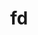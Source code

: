 ---
title: "fd"
layout: cache
categories: [package, develop]
meta: {"versions": ["9.0.0"], "compilers": ["gcc@=10.2.1", "gcc@=7.5.0"], "oss": ["centos7", "ubuntu18.04"], "platforms": ["linux"], "targets": ["x86_64_v3"], "stacks": ["developer-tools", "developer-tools-manylinux2014", "root"], "num_specs": 14, "num_specs_by_stack": {"developer-tools-manylinux2014": 7, "root": 14, "developer-tools": 7}}
spec_details: [{"hash": "54zim3pjgwggiajbu5yu44tymfuugqvu", "compiler": "gcc@=10.2.1", "versions": ["9.0.0"], "os": "centos7", "platform": "linux", "target": "x86_64_v3", "variants": ["build_system=cargo"], "stacks": ["developer-tools-manylinux2014", "root"], "size": "-", "tarball": "https://binaries.spack.io/develop/build_cache/linux-centos7-x86_64_v3/gcc-10.2.1/fd-9.0.0/linux-centos7-x86_64_v3-gcc-10.2.1-fd-9.0.0-54zim3pjgwggiajbu5yu44tymfuugqvu.spack"}, {"hash": "7n6at5gylcwv4fj34aqesije2tz2mxju", "compiler": "gcc@=10.2.1", "versions": ["9.0.0"], "os": "centos7", "platform": "linux", "target": "x86_64_v3", "variants": ["build_system=cargo"], "stacks": ["developer-tools-manylinux2014", "root"], "size": "-", "tarball": "https://binaries.spack.io/develop/build_cache/linux-centos7-x86_64_v3/gcc-10.2.1/fd-9.0.0/linux-centos7-x86_64_v3-gcc-10.2.1-fd-9.0.0-7n6at5gylcwv4fj34aqesije2tz2mxju.spack"}, {"hash": "4pw32giquktiwkxvy7vibgu5eeryykqg", "compiler": "gcc@=10.2.1", "versions": ["9.0.0"], "os": "centos7", "platform": "linux", "target": "x86_64_v3", "variants": ["build_system=cargo"], "stacks": ["developer-tools-manylinux2014", "root"], "size": "-", "tarball": "https://binaries.spack.io/develop/build_cache/linux-centos7-x86_64_v3/gcc-10.2.1/fd-9.0.0/linux-centos7-x86_64_v3-gcc-10.2.1-fd-9.0.0-4pw32giquktiwkxvy7vibgu5eeryykqg.spack"}, {"hash": "7p7426irm6wmyhd24oink4jbtq2o2usf", "compiler": "gcc@=10.2.1", "versions": ["9.0.0"], "os": "centos7", "platform": "linux", "target": "x86_64_v3", "variants": ["build_system=cargo"], "stacks": ["developer-tools-manylinux2014", "root"], "size": "-", "tarball": "https://binaries.spack.io/develop/build_cache/linux-centos7-x86_64_v3/gcc-10.2.1/fd-9.0.0/linux-centos7-x86_64_v3-gcc-10.2.1-fd-9.0.0-7p7426irm6wmyhd24oink4jbtq2o2usf.spack"}, {"hash": "ls2yxpei7w3kj6lmhfhvkekomsszymlc", "compiler": "gcc@=10.2.1", "versions": ["9.0.0"], "os": "centos7", "platform": "linux", "target": "x86_64_v3", "variants": ["build_system=cargo"], "stacks": ["developer-tools-manylinux2014", "root"], "size": "-", "tarball": "https://binaries.spack.io/develop/build_cache/linux-centos7-x86_64_v3/gcc-10.2.1/fd-9.0.0/linux-centos7-x86_64_v3-gcc-10.2.1-fd-9.0.0-ls2yxpei7w3kj6lmhfhvkekomsszymlc.spack"}, {"hash": "btqdo63r25gc5kgvqddxi74uwbkf2lw7", "compiler": "gcc@=10.2.1", "versions": ["9.0.0"], "os": "centos7", "platform": "linux", "target": "x86_64_v3", "variants": ["build_system=cargo"], "stacks": ["developer-tools-manylinux2014", "root"], "size": "-", "tarball": "https://binaries.spack.io/develop/build_cache/linux-centos7-x86_64_v3/gcc-10.2.1/fd-9.0.0/linux-centos7-x86_64_v3-gcc-10.2.1-fd-9.0.0-btqdo63r25gc5kgvqddxi74uwbkf2lw7.spack"}, {"hash": "eskd5xd2g7iwv6b3jre6ais2z5rxorln", "compiler": "gcc@=10.2.1", "versions": ["9.0.0"], "os": "centos7", "platform": "linux", "target": "x86_64_v3", "variants": ["build_system=cargo"], "stacks": ["developer-tools-manylinux2014", "root"], "size": "-", "tarball": "https://binaries.spack.io/develop/build_cache/linux-centos7-x86_64_v3/gcc-10.2.1/fd-9.0.0/linux-centos7-x86_64_v3-gcc-10.2.1-fd-9.0.0-eskd5xd2g7iwv6b3jre6ais2z5rxorln.spack"}, {"hash": "ge7odusdeieiddfxchd3oxwn26kc5skk", "compiler": "gcc@=7.5.0", "versions": ["9.0.0"], "os": "ubuntu18.04", "platform": "linux", "target": "x86_64_v3", "variants": ["build_system=cargo"], "stacks": ["developer-tools", "root"], "size": "-", "tarball": "https://binaries.spack.io/develop/build_cache/linux-ubuntu18.04-x86_64_v3/gcc-7.5.0/fd-9.0.0/linux-ubuntu18.04-x86_64_v3-gcc-7.5.0-fd-9.0.0-ge7odusdeieiddfxchd3oxwn26kc5skk.spack"}, {"hash": "cwevomuc7zej5mmoj7usvtt4dd2zhpsa", "compiler": "gcc@=7.5.0", "versions": ["9.0.0"], "os": "ubuntu18.04", "platform": "linux", "target": "x86_64_v3", "variants": ["build_system=cargo"], "stacks": ["developer-tools", "root"], "size": "-", "tarball": "https://binaries.spack.io/develop/build_cache/linux-ubuntu18.04-x86_64_v3/gcc-7.5.0/fd-9.0.0/linux-ubuntu18.04-x86_64_v3-gcc-7.5.0-fd-9.0.0-cwevomuc7zej5mmoj7usvtt4dd2zhpsa.spack"}, {"hash": "dnwo5ymb7miczggrp4yahmnwd5hey4q7", "compiler": "gcc@=7.5.0", "versions": ["9.0.0"], "os": "ubuntu18.04", "platform": "linux", "target": "x86_64_v3", "variants": ["build_system=cargo"], "stacks": ["developer-tools", "root"], "size": "-", "tarball": "https://binaries.spack.io/develop/build_cache/linux-ubuntu18.04-x86_64_v3/gcc-7.5.0/fd-9.0.0/linux-ubuntu18.04-x86_64_v3-gcc-7.5.0-fd-9.0.0-dnwo5ymb7miczggrp4yahmnwd5hey4q7.spack"}, {"hash": "3ypvb4dtwiwyfwhx3pnazyddgthjjzxo", "compiler": "gcc@=7.5.0", "versions": ["9.0.0"], "os": "ubuntu18.04", "platform": "linux", "target": "x86_64_v3", "variants": ["build_system=cargo"], "stacks": ["developer-tools", "root"], "size": "-", "tarball": "https://binaries.spack.io/develop/build_cache/linux-ubuntu18.04-x86_64_v3/gcc-7.5.0/fd-9.0.0/linux-ubuntu18.04-x86_64_v3-gcc-7.5.0-fd-9.0.0-3ypvb4dtwiwyfwhx3pnazyddgthjjzxo.spack"}, {"hash": "i7pnmuy4vrrb64v3ej4cynwer2uyrosl", "compiler": "gcc@=7.5.0", "versions": ["9.0.0"], "os": "ubuntu18.04", "platform": "linux", "target": "x86_64_v3", "variants": ["build_system=cargo"], "stacks": ["developer-tools", "root"], "size": "-", "tarball": "https://binaries.spack.io/develop/build_cache/linux-ubuntu18.04-x86_64_v3/gcc-7.5.0/fd-9.0.0/linux-ubuntu18.04-x86_64_v3-gcc-7.5.0-fd-9.0.0-i7pnmuy4vrrb64v3ej4cynwer2uyrosl.spack"}, {"hash": "2on62nmify2unid4nserczsms3svvxkg", "compiler": "gcc@=7.5.0", "versions": ["9.0.0"], "os": "ubuntu18.04", "platform": "linux", "target": "x86_64_v3", "variants": ["build_system=cargo"], "stacks": ["developer-tools", "root"], "size": "-", "tarball": "https://binaries.spack.io/develop/build_cache/linux-ubuntu18.04-x86_64_v3/gcc-7.5.0/fd-9.0.0/linux-ubuntu18.04-x86_64_v3-gcc-7.5.0-fd-9.0.0-2on62nmify2unid4nserczsms3svvxkg.spack"}, {"hash": "fyj3hdkjoxozkt45dh7kord6jtejflo4", "compiler": "gcc@=7.5.0", "versions": ["9.0.0"], "os": "ubuntu18.04", "platform": "linux", "target": "x86_64_v3", "variants": ["build_system=cargo"], "stacks": ["developer-tools", "root"], "size": "-", "tarball": "https://binaries.spack.io/develop/build_cache/linux-ubuntu18.04-x86_64_v3/gcc-7.5.0/fd-9.0.0/linux-ubuntu18.04-x86_64_v3-gcc-7.5.0-fd-9.0.0-fyj3hdkjoxozkt45dh7kord6jtejflo4.spack"}]
---